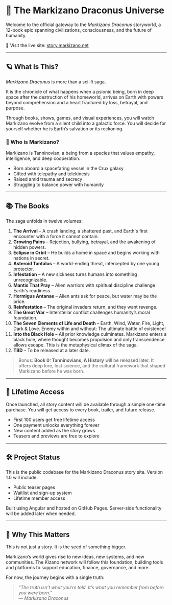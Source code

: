 # 🌌 The Markizano Draconus Universe

Welcome to the official gateway to the *Markizano Draconus* storyworld, a 12-book epic spanning civilizations, consciousness, and the future of humanity.

🔗 Visit the live site: [story.markizano.net](https://story.markizano.net)

---

## 🪐 What Is This?

*Markizano Draconus* is more than a sci-fi saga.

It is the chronicle of what happens when a psionic being, born in deep space after the destruction of his homeworld, arrives on Earth with powers beyond comprehension and a heart fractured by loss, betrayal, and purpose.

Through books, shows, games, and visual experiences, you will watch Markizano evolve from a silent child into a galactic force. You will decide for yourself whether he is Earth’s salvation or its reckoning.

### 👤 Who is Markizano?

Markizano is Tanninovian, a being from a species that values empathy, intelligence, and deep cooperation.

- Born aboard a spacefaring vessel in the Crux galaxy
- Gifted with telepathy and telekinesis
- Raised amid trauma and secrecy
- Struggling to balance power with humanity

---

## 📚 The Books

The saga unfolds in twelve volumes:

1. **The Arrival** – A crash landing, a shattered past, and Earth's first encounter with a force it cannot contain.
2. **Growing Pains** – Rejection, bullying, betrayal, and the awakening of hidden powers.
3. **Eclipse in Orbit** – He builds a home in space and begins working with nations in secret.
4. **Asteroid Tantalus** – A world-ending threat, intercepted by one young protector.
5. **Infestation** – A new sickness turns humans into something unrecognizable.
6. **Mantis That Pray** – Alien warriors with spiritual discipline challenge Earth's readiness.
7. **Hormigus Antanae** – Alien ants ask for peace, but water may be the price.
8. **Reinfestation** – The original invaders return, and they want revenge.
9. **The Great War** – Interstellar conflict challenges humanity’s moral foundation.
10. **The Seven Elements of Life and Death** – Earth, Wind, Water, Fire, Light, Dark & Love. Enemy within and without: The ultimate battle of existence!
11. **Into the Black Hole** – All prior knowledge culminates. Markizano enters a black hole, where thought becomes propulsion and only transcendence allows escape. This is the metaphysical climax of the saga.
12. **TBD** – To be released at a later date.

> Bonus: **Book 0: Tanninovians, A History** will be released later. It offers deep lore, lost science, and the cultural framework that shaped Markizano before he was born.

---

## 🔐 Lifetime Access

Once launched, all story content will be available through a simple one-time purchase. You will get access to every book, trailer, and future release.

- First 100 users get free lifetime access
- One payment unlocks everything forever
- New content added as the story grows
- Teasers and previews are free to explore

---

## 🛠️ Project Status

This is the public codebase for the Markizano Draconus story site. Version 1.0 will include:

- Public teaser pages
- Waitlist and sign-up system
- Lifetime member access

Built using Angular and hosted on GitHub Pages. Server-side functionality will be added later when needed.

---

## 🌱 Why This Matters

This is not just a story. It is the seed of something bigger.

Markizano’s world gives rise to new ideas, new systems, and new communities. The Kizano network will follow this foundation, building tools and platforms to support education, finance, governance, and more.

For now, the journey begins with a single truth:

> *“The truth isn’t what you’re told. It’s what you remember from before you were born.”*  
> — *Markizano Draconus*
